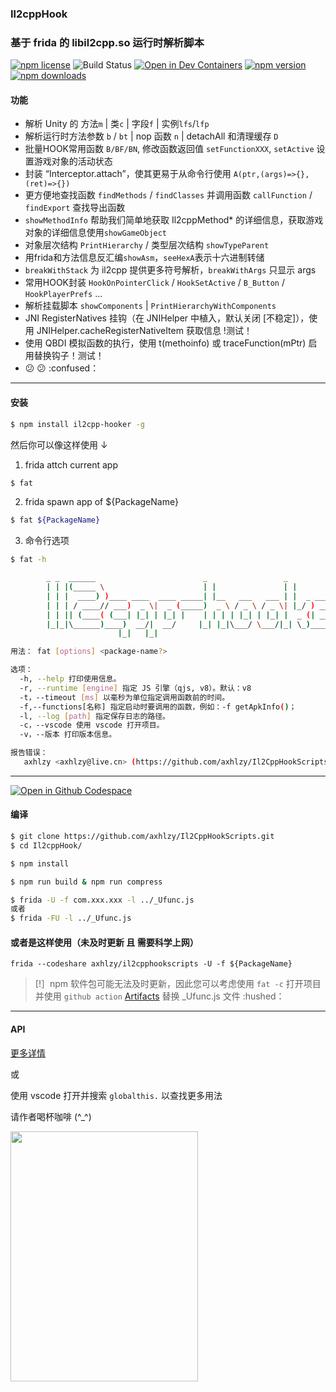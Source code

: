 ### Il2cppHook

### 基于 frida 的 libil2cpp.so 运行时解析脚本

[![npm license](https://img.shields.io/npm/l/il2cpp-hooker.svg)](https://www.npmjs.com/package/il2cpp-hooker)
![Build Status](https://github.com/axhlzy/Il2CppHookScripts/actions/workflows/Auto-build.yml/badge.svg)
[![Open in Dev Containers](https://img.shields.io/static/v1?label=Dev%20Containers&message=Open&color=blue&logo=visualstudiocode)](https://vscode.dev/redirect?url=vscode://ms-vscode-remote.remote-containers/cloneInVolume?url=https://github.com/axhlzy/Il2CppHookScripts)
[![npm version](https://img.shields.io/npm/v/il2cpp-hooker.svg)](https://www.npmjs.com/package/il2cpp-hooker)
[![npm downloads](https://img.shields.io/npm/dm/il2cpp-hooker.svg)](https://www.npmjs.com/package/il2cpp-hooker)

#### 功能 

- 解析 Unity 的 方法`m` | 类`c` | 字段`f` | 实例`lfs`/`lfp`
- 解析运行时方法参数 `b` / `bt` | nop 函数 `n` | detachAll 和清理缓存 `D`
- 批量HOOK常用函数 `B/BF/BN`, 修改函数返回值 `setFunctionXXX`, `setActive` 设置游戏对象的活动状态
- 封装 “Interceptor.attach”，使其更易于从命令行使用 `A(ptr,(args)=>{},(ret)=>{})`
- 更方便地查找函数 `findMethods` / `findClasses` 并调用函数 `callFunction` / `findExport` 查找导出函数
- `showMethodInfo` 帮助我们简单地获取 Il2cppMethod* 的详细信息，获取游戏对象的详细信息使用`showGameObject`
- 对象层次结构 `PrintHierarchy` / 类型层次结构 `showTypeParent`
- 用frida和方法信息反汇编`showAsm`，`seeHexA`表示十六进制转储
- `breakWithStack` 为 il2cpp 提供更多符号解析，`breakWithArgs` 只显示 args
- 常用HOOK封装 `HookOnPointerClick` / `HookSetActive` / `B_Button` / `HookPlayerPrefs` ...
- 解析挂载脚本 `showComponents` | `PrintHierarchyWithComponents` 
- JNI RegisterNatives 挂钩（在 JNIHelper 中植入，默认关闭 [不稳定]），使用 JNIHelper.cacheRegisterNativeItem 获取信息 !测试！
- 使用 QBDI 模拟函数的执行，使用 t(methoinfo) 或 traceFunction(mPtr) 启用替换钩子！测试！
- :confused: :confused: :confused：

-------

#### 安装
```sh
$ npm install il2cpp-hooker -g
```

然后你可以像这样使用 ↓

1. frida attch current app
```sh
$ fat

```
2. frida spawn app of ${PackageName}
```sh
$ fat ${PackageName}
```

3. 命令行选项
```sh
$ fat -h

        _ _  ______                        _                 _
        | | |(_____ \                      | |               | |
        | | |  ____) )____ ____  ____ _____| |__   ___   ___ | |  _ _____  ____
        | | | / ____// ___)  _ \|  _ (_____)  _ \ / _ \ / _ \| |_/ ) ___ |/ ___)
        | | || (____( (___| |_| | |_| |    | | | | |_| | |_| |  _ (| ____| |
        |_|_|\______)____)  __/|  __/     |_| |_|\___/ \___/|_| \_)_____)_|
                        |_|   |_|

用法： fat [options] <package-name?>

选项：
  -h, --help 打印使用信息。
  -r, --runtime [engine] 指定 JS 引擎（qjs, v8）。默认：v8
  -t，--timeout [ms] 以毫秒为单位指定调用函数前的时间。
  -f,--functions[名称] 指定启动时要调用的函数，例如：-f getApkInfo()；
  -l, --log [path] 指定保存日志的路径。
  -c，--vscode 使用 vscode 打开项目。
  -v，--版本 打印版本信息。

报告错误：
   axhlzy <axhlzy@live.cn> (https://github.com/axhlzy/Il2CppHookScripts/)

```

-------

[<img src="https://github.com/codespaces/badge.svg" title="Open in Github Codespace">](https://codespaces.new/axhlzy/Il2CppHookScripts)


#### 编译
```sh
$ git clone https://github.com/axhlzy/Il2CppHookScripts.git
$ cd Il2cppHook/

$ npm install

$ npm run build & npm run compress

$ frida -U -f com.xxx.xxx -l ../_Ufunc.js
或者
$ frida -FU -l ../_Ufunc.js
```

#### 或者是这样使用（未及时更新 且 需要科学上网）
`frida --codeshare axhlzy/il2cpphookscripts -U -f ${PackageName}`

> [!］npm 软件包可能无法及时更新，因此您可以考虑使用 `fat -c` 打开项目
并使用 `github action` [Artifacts](https://github.com/axhlzy/Il2CppHookScripts/actions) 替换 _Ufunc.js 文件 :hushed：

-------

#### API

[更多详情](https://github.com/axhlzy/Il2CppHookScripts/wiki)

或

使用 vscode 打开并搜索 `globalthis.` 以查找更多用法



请作者喝杯咖啡 (^_^)

<img src=https://github.com/axhlzy/Il2CppHookScripts/assets/20512058/618a0674-e5ad-4c0f-9435-f7e133d4b293 width="300" height="400">

<!-- qq:597290673 -->
<!-- wx:axhlzy0922 -->
<!-- tg:axhlzy -->
